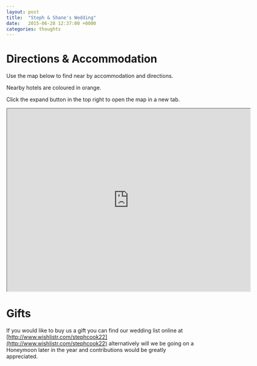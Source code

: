 ```yaml
---
layout: post
title:  "Steph & Shane's Wedding"
date:   2015-06-28 12:37:00 +0000
categories: thoughts
---
```


# Directions & Accommodation

Use the map below to find near by accommodation and directions.

Nearby hotels are coloured in orange.

Click the expand button in the top right to open the map in a new tab.
<iframe src="https://www.google.com/maps/d/embed?mid=zrlNe9xdmN_k.kZid0a1UC8Is" width="640" height="480"></iframe>

# Gifts
If you would like to buy us a gift you can find our wedding list online at [http://www.wishlistr.com/stephcook22](http://www.wishlistr.com/stephcook22) alternatively will we be going on a Honeymoon later in the year and contributions would be greatly appreciated.
